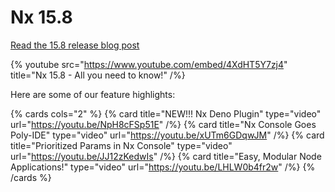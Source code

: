 # Nx 15.8

[Read the 15.8 release blog post](/blog/nx-15-8-rust-hasher-nx-console-for-intellij-deno-node-and-storybook)

{% youtube
src="https://www.youtube.com/embed/4XdHT5Y7zj4"
title="Nx 15.8 - All you need to know!"
/%}

Here are some of our feature highlights:

{% cards cols="2" %}
{% card title="NEW!!! Nx Deno Plugin"  type="video" url="https://youtu.be/NpH8cFSp51E" /%}
{% card title="Nx Console Goes Poly-IDE"  type="video" url="https://youtu.be/xUTm6GDqwJM" /%}
{% card title="Prioritized Params in Nx Console"  type="video" url="https://youtu.be/JJ12zKedwIs" /%}
{% card title="Easy, Modular Node Applications!"  type="video" url="https://youtu.be/LHLW0b4fr2w" /%}
{% /cards %}
